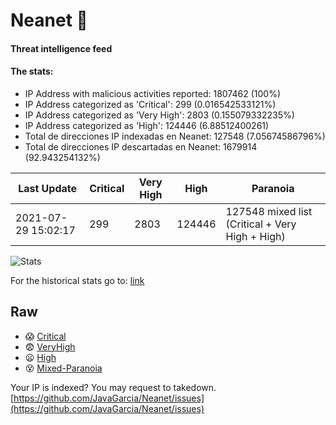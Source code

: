 # Neanet :hocho:
#### Threat intelligence feed
#### The stats:

- IP Address with malicious activities reported: 1807462 (100%)
- IP Address categorized as 'Critical':  299 (0.016542533121%)
- IP Address categorized as 'Very High':  2803 (0.155079332235%)
- IP Address categorized as 'High':  124446 (6.88512400261)
- Total de direcciones IP indexadas en Neanet:  127548 (7.05674586796%)
- Total de direcciones IP descartadas en Neanet:  1679914 (92.943254132%)

| Last Update | Critical | Very High | High | Paranoia |
| --- | --- | --- | --- | --- |
| 2021-07-29 15:02:17 | 299 | 2803 | 124446 | 127548 mixed list (Critical + Very High + High)|

![Stats](https://docs.google.com/spreadsheets/d/e/2PACX-1vSnaNMIXVabIpDJjufMlzH7poXnshF3mgd8Is1g9ytUEzVsP5my4Trn8f-xkoLLQ38xpL3HtmUexLo6/pubchart?oid=501124687&format=image)

For the historical stats go to: [link](/stats.csv)
## Raw
- :scream: [Critical](https://raw.githubusercontent.com/JavaGarcia/Neanet/master/blacklists/neanet_critical.txt)
- :fearful: [VeryHigh](https://raw.githubusercontent.com/JavaGarcia/Neanet/master/blacklists/neanet_veryHigh.txtt)
- :frowning: [High](https://raw.githubusercontent.com/JavaGarcia/Neanet/master/blacklists/neanet_high.txt)
- :dizzy_face: [Mixed-Paranoia](https://raw.githubusercontent.com/JavaGarcia/Neanet/master/blacklists/neanet_all.txt)


Your IP is indexed? You may request to takedown. [https://github.com/JavaGarcia/Neanet/issues](https://github.com/JavaGarcia/Neanet/issues)







































































































































































































































































































































































































































































































































































































































































































































































































































































































































































































































































































































































































































































































































































































































































































































































































































































































































































































































































































































































































































































































































































































































































































































































































































































































































































































































































































































































































































































































































































































































































































































































































































































































































































































































































































































































































































































































































































































































































































































































































































































































































































































































































































































































































































































































































































































































































































































































































































































































































































































































































































































































































































































































































































































































































































































































































































































































































































































































































































































































































































































































































































































































































































































































































































































































































































































































































































































































































































































































































































































































































































































































































































































































































































































































































































































































































































































































































































































































































































































































































































































